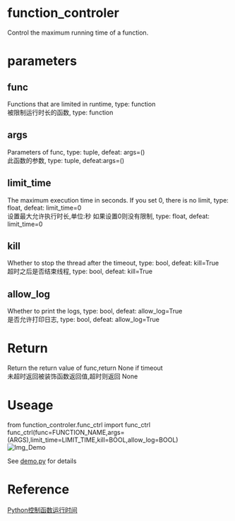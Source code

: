 # function_controler
Control the maximum running time of a function.

# parameters
## func
Functions that are limited in runtime, type: function  
被限制运行时长的函数, type: function  
## args
Parameters of func, type: tuple, defeat: args=()  
此函数的参数, type: tuple, defeat:args=()  
## limit_time
The maximum execution time in seconds. If you set 0, there is no limit, type: float, defeat: limit_time=0  
设置最大允许执行时长,单位:秒 如果设置0则没有限制, type: float, defeat: limit_time=0  
## kill
Whether to stop the thread after the timeout, type: bool, defeat: kill=True  
超时之后是否结束线程, type: bool, defeat: kill=True  
## allow_log
Whether to print the logs, type: bool, defeat: allow_log=True  
是否允许打印日志, type: bool, defeat: allow_log=True  

# Return
Return the return value of func,return None if timeout  
未超时返回被装饰函数返回值,超时则返回 None  

# Useage
from function_controler.func_ctrl import func_ctrl  
func_ctrl(func=FUNCTION_NAME,args=(ARGS),limit_time=LIMIT_TIME,kill=BOOL,allow_log=BOOL)  
![Img_Demo](https://ptpimg.me/514ksb.png)
  
See [demo.py](https://github.com/dongshuyan/function_controler/blob/main/demo.py) for details  

# Reference
[Python控制函数运行时间](https://www.cnblogs.com/lyxdw/p/10033118.html)  
